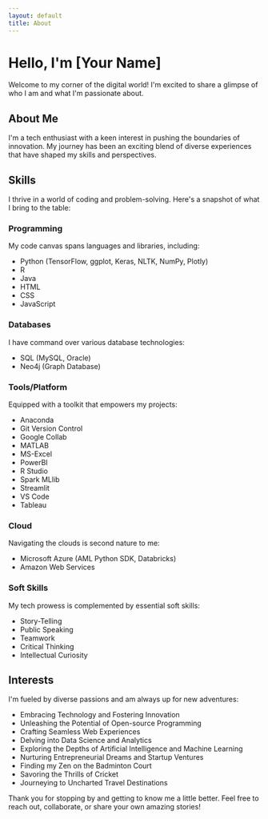 ```yaml
---
layout: default
title: About
---
```


# Hello, I'm [Your Name]

Welcome to my corner of the digital world! I'm excited to share a glimpse of who I am and what I'm passionate about.

## About Me

I'm a tech enthusiast with a keen interest in pushing the boundaries of innovation. My journey has been an exciting blend of diverse experiences that have shaped my skills and perspectives.

## Skills

I thrive in a world of coding and problem-solving. Here's a snapshot of what I bring to the table:

### Programming

My code canvas spans languages and libraries, including:
- Python (TensorFlow, ggplot, Keras, NLTK, NumPy, Plotly)
- R
- Java
- HTML
- CSS
- JavaScript

### Databases

I have command over various database technologies:
- SQL (MySQL, Oracle)
- Neo4j (Graph Database)

### Tools/Platform

Equipped with a toolkit that empowers my projects:
- Anaconda
- Git Version Control
- Google Collab
- MATLAB
- MS-Excel
- PowerBI
- R Studio
- Spark MLlib
- Streamlit
- VS Code
- Tableau

### Cloud

Navigating the clouds is second nature to me:
- Microsoft Azure (AML Python SDK, Databricks)
- Amazon Web Services

### Soft Skills

My tech prowess is complemented by essential soft skills:
- Story-Telling
- Public Speaking
- Teamwork
- Critical Thinking
- Intellectual Curiosity

## Interests

I'm fueled by diverse passions and am always up for new adventures:

- Embracing Technology and Fostering Innovation
- Unleashing the Potential of Open-source Programming
- Crafting Seamless Web Experiences
- Delving into Data Science and Analytics
- Exploring the Depths of Artificial Intelligence and Machine Learning
- Nurturing Entrepreneurial Dreams and Startup Ventures
- Finding my Zen on the Badminton Court
- Savoring the Thrills of Cricket
- Journeying to Uncharted Travel Destinations

Thank you for stopping by and getting to know me a little better. Feel free to reach out, collaborate, or share your own amazing stories!
